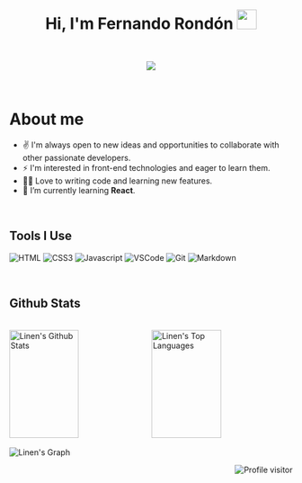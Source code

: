 <!-- ### Hi there 👋 -->
<h1 align="center">Hi, I'm Fernando Rondón </b><img src="https://media.giphy.com/media/hvRJCLFzcasrR4ia7z/giphy.gif" width="35"></h1>

<br>

<p align="center">
  <a href="https://github.com/Ratheshan03/readme-typing-svg">
    <img src="https://readme-typing-svg.herokuapp.com?lines=Computer+and+Systems+Engineer;Self-taught+Front-End+Developer;I+love+learning+new+things+every+day&center=true&width=500&height=50&color=FB2576">
  </a>
</p>

<br>

<!-- About Section -->
# About me
  - ✌️ I'm always open to new ideas and opportunities to collaborate with other passionate developers. <br>
  - ⚡ I'm interested in front-end technologies and eager to learn them.<br>
  - 👩‍💻 Love to writing code and learning new features.<br>
  - 🌱 I’m currently learning **React**.

<br>

## <b>Tools I Use</b>
![HTML](https://img.shields.io/badge/HTML5-E34F26?style=for-the-badge&logo=html5&logoColor=white)
![CSS3](https://img.shields.io/badge/CSS3-1572B6?style=for-the-badge&logo=css3&logoColor=white)
![Javascript](https://img.shields.io/badge/Javascript-F0DB4F?style=for-the-badge&labelColor=black&logo=javascript&logoColor=F0DB4F)
![VSCode](https://img.shields.io/badge/Visual_Studio-0078d7?style=for-the-badge&logo=visual%20studio&logoColor=white)
![Git](https://img.shields.io/badge/Git-F05032?style=for-the-badge&logo=git&logoColor=white)
![Markdown](https://img.shields.io/badge/Markdown-000000?style=for-the-badge&logo=markdown&logoColor=white)

<br>
<!-- <hr>
<br> -->

## <b>Github Stats</b>
<br>
<!-- <p align="center">
  <a href="https://github.com/Linen220">
    <img src="https://github-readme-streak-stats.herokuapp.com/?user=Linen220&theme=radical&border=7F3FBF&background=0D1117" alt="Saif's GitHub streak"/>
  </a>
</p>

<p align="center">
  <a href="https://github.com/Linen220">
    <img src="https://github-profile-summary-cards.vercel.app/api/cards/profile-details?username=Linen220&theme=radical" alt="Al Siam's GitHub Contribution"/>
  </a>
</p> -->

<a> 
    <a href="https://github.com/Linen220"><img alt="Linen's Github Stats" src="https://denvercoder1-github-readme-stats.vercel.app/api?username=Linen220&show_icons=true&count_private=true&theme=react&border_color=6D67E4&bg_color=0D1117&title_color=F85D7F&icon_color=F8D866" height="192px" width="49.5%"/></a>
  <a href="https://github.com/Linen220"><img alt="Linen's Top Languages" src="https://denvercoder1-github-readme-stats.vercel.app/api/top-langs/?username=Linen220&langs_count=8&layout=compact&theme=react&border_color=6D67E4&bg_color=0D1117&title_color=F85D7F&icon_color=F8D866" height="192px" width="49.5%"/></a>
  <br/>
</a>

<!-- 7F3FBF -->
![Linen's Graph](https://github-readme-activity-graph.cyclic.app/graph?username=Linen220&custom_title=Linen's%20GitHub%20Activity%20Graph&bg_color=0D1117&color=6D67E4&line=6D67E4&point=6D67E4&area_color=FFFFFF&title_color=FFFFFF&area=true)

<a href="https://komarev.com/ghpvc/?username=Linen220">
  <img align="right" src="https://komarev.com/ghpvc/?username=Linen220&label=Visitors&color=025464&style=flat" alt="Profile visitor" />
</a>
